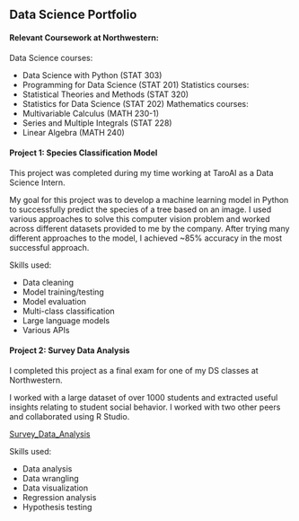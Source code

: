 ## Data Science Portfolio

#### Relevant Coursework at Northwestern:
Data Science courses:
- Data Science with Python (STAT 303)
- Programming for Data Science (STAT 201)
Statistics courses:
- Statistical Theories and Methods (STAT 320)
- Statistics for Data Science (STAT 202)
Mathematics courses:
- Multivariable Calculus (MATH 230-1)
- Series and Multiple Integrals (STAT 228)
- Linear Algebra (MATH 240)

#### Project 1: Species Classification Model
This project was completed during my time working at TaroAI as a Data Science Intern. 

My goal for this project was to develop a machine learning model in Python to successfully predict the species of a tree based on an image. I used various approaches to solve this computer vision problem and worked across different datasets provided to me by the company. After trying many different approaches to the model, I achieved ~85% accuracy in the most successful approach. 

Skills used:
- Data cleaning
- Model training/testing
- Model evaluation
- Multi-class classification
- Large language models
- Various APIs

#### Project 2: Survey Data Analysis
I completed this project as a final exam for one of my DS classes at Northwestern. 

I worked with a large dataset of over 1000 students and extracted useful insights relating to student social behavior. I worked with two other peers and collaborated using R Studio. 

[Survey_Data_Analysis](survey_data_analysis_project/survey_data_analysis.html)

Skills used:
- Data analysis
- Data wrangling
- Data visualization
- Regression analysis
- Hypothesis testing
